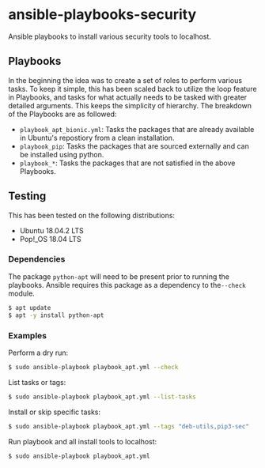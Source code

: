 # ansible-playbooks-security
Ansible playbooks to install various security tools to localhost.

## Playbooks
In the beginning the idea was to create a set of roles to perform various tasks. To keep it simple, this has been scaled back to utilize the loop feature in Playbooks, and tasks for what actually needs to be tasked with greater detailed arguments. This keeps the simplicity of hierarchy. The breakdown of the Playbooks are as followed:

  - `playbook_apt_bionic.yml`: Tasks the packages that are already available in Ubuntu's repostiory from a clean installation.
  - `playbook_pip`: Tasks the packages that are sourced externally and can be installed using python.
  - `playbook_*`: Tasks the packages that are not satisfied in the above Playbooks.

## Testing
This has been tested on the following distributions:
  - Ubuntu 18.04.2 LTS
  - Pop!_OS 18.04 LTS

### Dependencies
The package `python-apt` will need to be present prior to running the playbooks. Ansible requires this package as a dependency to the`--check` module.

```bash
$ apt update
$ apt -y install python-apt
```

### Examples
Perform a dry run:

```bash
$ sudo ansible-playbook playbook_apt.yml --check
```

List tasks or tags:
```bash
$ sudo ansible-playbook playbook_apt.yml --list-tasks
```

Install or skip specific tasks:
```bash
$ sudo ansible-playbook playbook_apt.yml --tags "deb-utils,pip3-sec"
```

Run playbook and all install tools to localhost:

```bash
$ sudo ansible-playbook playbook_apt.yml
```
